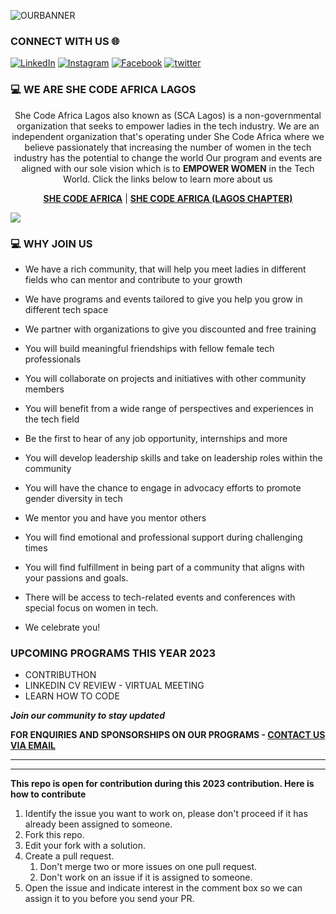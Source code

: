 
![OURBANNER](https://github.com/SCALagos/SCALagos/blob/main/profilebanner.gif)

### CONNECT WITH US 🌐 

<a href="https://linkedin.com/company/she-code-africa-lagos">
  <img src="https://img.shields.io/badge/linkedin-%230077B5.svg?style=for-the-badge&logo=linkedin&logoColor=white" alt="LinkedIn"></a>
  
<a href="https://instagram.com/shecodeafricalagos">
  <img src="https://img.shields.io/badge/Instagram-E4405F?style=for-the-badge&logo=instagram&logoColor=white" alt="Instagram"></a>
  
<a href="https://facebook.com/SCALagosChapter">
  <img src="https://img.shields.io/badge/Facebook-1877F2?style=for-the-badge&logo=facebook&logoColor=white" alt="Facebook"></a>
  
<a href="https://twitter.com/SCALagosChapter">
  <img src="https://img.shields.io/badge/X-000000?style=for-the-badge&logo=x&logoColor=white" alt="twitter"></a>
  

### 💻 WE ARE SHE CODE AFRICA LAGOS

<div align='center'>

She Code Africa Lagos also known as (SCA Lagos) is a non-governmental organization that seeks to empower ladies in the tech industry. We are an independent organization that's operating under She Code Africa where we believe passionately that increasing the number of women in the tech industry has the potential to change the world Our program and events are aligned with our sole vision which is to **EMPOWER WOMEN** in the Tech World. Click the links below to learn more about us

 [**SHE CODE AFRICA**](shecodeafrica.org) |  [**SHE CODE AFRICA (LAGOS CHAPTER)**](https://shecodeafrica-lagos.vercel.app)
 
</div>

[<img src='https://github.com/SCALagos/SCALagos/blob/main/joinus.png?raw=true'>](https://forms.gle/5WgpkNx2wHEkBi9o7)


### 💻 WHY JOIN US

- We have a rich community, that will help you meet ladies in different fields who can mentor and contribute to your growth
- We have programs and events tailored to give you help you grow in different tech space
- We partner with organizations to give you discounted and free training
- You will build meaningful friendships with fellow female tech professionals
- You will collaborate on projects and initiatives with other community members
- You will benefit from a wide range of perspectives and experiences in the tech field
- Be the first to hear of any job opportunity, internships and more
- You will develop leadership skills and take on leadership roles within the community
- You will have the chance to engage in advocacy efforts to promote gender diversity in tech
- We mentor you and have you mentor others
- You will find emotional and professional support during challenging times
- You will find fulfillment in being part of a community that aligns with your passions and goals.
- There will be access to tech-related events and conferences with special focus on women in tech.

- We celebrate you!


### UPCOMING PROGRAMS THIS YEAR 2023
- CONTRIBUTHON 
- LINKEDIN CV REVIEW - VIRTUAL MEETING
- LEARN HOW TO CODE
  
***Join our community to stay updated***


**FOR ENQUIRIES AND SPONSORSHIPS ON OUR PROGRAMS - [CONTACT US VIA EMAIL](shecodeafricalagos@gmail.com)**


<hr><hr>


**This repo is open for contribution during this 2023 contribution. Here is how to contribute**
 1. Identify the issue you want to work on, please don't proceed if it has already been assigned to someone.
2. Fork this repo.
3. Edit your fork with a solution.
4. Create a pull request.
   1. Don't merge two or more issues on one pull request.
   2. Don't work on an issue if it is assigned to someone.
6. Open the issue and indicate interest in the comment box so we can assign it to you before you send your PR.


<!--
**SCALagos/SCALagos** is a ✨ _special_ ✨ repository because its `README.md` (this file) appears on your GitHub profile.

Here are some ideas to get you started:

- 🔭 I’m currently working on ...
- 🌱 I’m currently learning ...
- 👯 I’m looking to collaborate on ...
- 🤔 I’m looking for help with ...
- 💬 Ask me about ...
- 📫 How to reach me: ...
- 😄 Pronouns: ...
- ⚡ Fun fact: ...
-->

